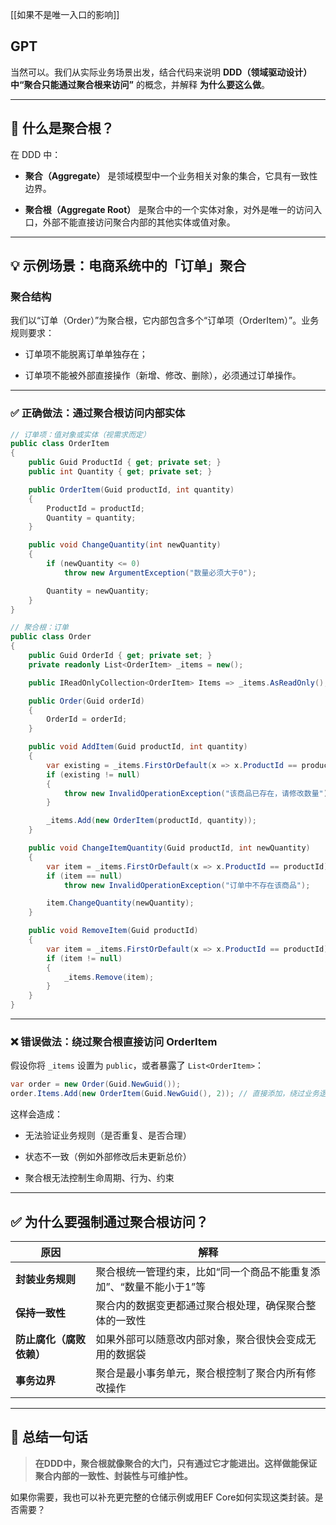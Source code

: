 [[如果不是唯一入口的影响]]
## GPT
当然可以。我们从实际业务场景出发，结合代码来说明 **DDD（领域驱动设计）中“聚合只能通过聚合根来访问”** 的概念，并解释 **为什么要这么做**。

---

## 🧠 什么是聚合根？

在 DDD 中：

- **聚合（Aggregate）** 是领域模型中一个业务相关对象的集合，它具有一致性边界。
    
- **聚合根（Aggregate Root）** 是聚合中的一个实体对象，对外是唯一的访问入口，外部不能直接访问聚合内部的其他实体或值对象。
    

---

## 💡 示例场景：电商系统中的「订单」聚合

### 聚合结构

我们以“订单（Order）”为聚合根，它内部包含多个“订单项（OrderItem）”。业务规则要求：

- 订单项不能脱离订单单独存在；
    
- 订单项不能被外部直接操作（新增、修改、删除），必须通过订单操作。
    

---

### ✅ 正确做法：通过聚合根访问内部实体

```csharp
// 订单项：值对象或实体（视需求而定）
public class OrderItem
{
    public Guid ProductId { get; private set; }
    public int Quantity { get; private set; }

    public OrderItem(Guid productId, int quantity)
    {
        ProductId = productId;
        Quantity = quantity;
    }

    public void ChangeQuantity(int newQuantity)
    {
        if (newQuantity <= 0)
            throw new ArgumentException("数量必须大于0");

        Quantity = newQuantity;
    }
}
```

```csharp
// 聚合根：订单
public class Order
{
    public Guid OrderId { get; private set; }
    private readonly List<OrderItem> _items = new();

    public IReadOnlyCollection<OrderItem> Items => _items.AsReadOnly();

    public Order(Guid orderId)
    {
        OrderId = orderId;
    }

    public void AddItem(Guid productId, int quantity)
    {
        var existing = _items.FirstOrDefault(x => x.ProductId == productId);
        if (existing != null)
        {
            throw new InvalidOperationException("该商品已存在，请修改数量");
        }

        _items.Add(new OrderItem(productId, quantity));
    }

    public void ChangeItemQuantity(Guid productId, int newQuantity)
    {
        var item = _items.FirstOrDefault(x => x.ProductId == productId);
        if (item == null)
            throw new InvalidOperationException("订单中不存在该商品");

        item.ChangeQuantity(newQuantity);
    }

    public void RemoveItem(Guid productId)
    {
        var item = _items.FirstOrDefault(x => x.ProductId == productId);
        if (item != null)
        {
            _items.Remove(item);
        }
    }
}
```

---

### ❌ 错误做法：绕过聚合根直接访问 OrderItem

假设你将 `_items` 设置为 `public`，或者暴露了 `List<OrderItem>`：

```csharp
var order = new Order(Guid.NewGuid());
order.Items.Add(new OrderItem(Guid.NewGuid(), 2)); // 直接添加，绕过业务逻辑！
```

这样会造成：

- 无法验证业务规则（是否重复、是否合理）
    
- 状态不一致（例如外部修改后未更新总价）
    
- 聚合根无法控制生命周期、行为、约束
    

---

## ✅ 为什么要强制通过聚合根访问？

|原因|解释|
|---|---|
|**封装业务规则**|聚合根统一管理约束，比如“同一个商品不能重复添加”、“数量不能小于1”等|
|**保持一致性**|聚合内的数据变更都通过聚合根处理，确保聚合整体的一致性|
|**防止腐化（腐败依赖）**|如果外部可以随意改内部对象，聚合很快会变成无用的数据袋|
|**事务边界**|聚合是最小事务单元，聚合根控制了聚合内所有修改操作|

---

## 📌 总结一句话

> **在DDD中，聚合根就像聚合的大门，只有通过它才能进出。这样做能保证聚合内部的一致性、封装性与可维护性。**

如果你需要，我也可以补充更完整的仓储示例或用EF Core如何实现这类封装。是否需要？